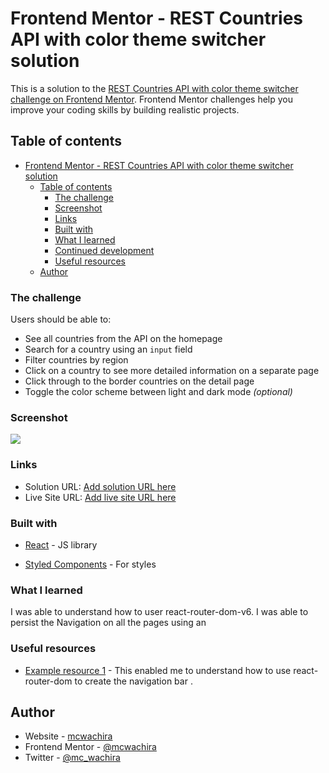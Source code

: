# Frontend Mentor - REST Countries API with color theme switcher solution

This is a solution to the [REST Countries API with color theme switcher challenge on Frontend Mentor](https://www.frontendmentor.io/challenges/rest-countries-api-with-color-theme-switcher-5cacc469fec04111f7b848ca). Frontend Mentor challenges help you improve your coding skills by building realistic projects. 

## Table of contents

- [Frontend Mentor - REST Countries API with color theme switcher solution](#frontend-mentor---rest-countries-api-with-color-theme-switcher-solution)
  - [Table of contents](#table-of-contents)
    - [The challenge](#the-challenge)
    - [Screenshot](#screenshot)
    - [Links](#links)
    - [Built with](#built-with)
    - [What I learned](#what-i-learned)
    - [Continued development](#continued-development)
    - [Useful resources](#useful-resources)
  - [Author](#author)





### The challenge

Users should be able to:

- See all countries from the API on the homepage
- Search for a country using an `input` field
- Filter countries by region
- Click on a country to see more detailed information on a separate page
- Click through to the border countries on the detail page
- Toggle the color scheme between light and dark mode *(optional)*

### Screenshot

![](./screenshot/restCountries.gif)


### Links

- Solution URL: [Add solution URL here](https://github.com/mcwachira/Front-End-Mentor-Challanges/tree/main/rest-countries-api-with-color-theme-switcher-master)
- Live Site URL: [Add live site URL here](https://mcwachira-restcountires-app.netlify.app/)


### Built with

- [React](https://reactjs.org/) - JS library

- [Styled Components](https://styled-components.com/) - For styles



### What I learned

I was able to understand how to user react-router-dom-v6. I was able to persist the Navigation on all the pages using an <Outlet/>




### Useful resources

- [Example resource 1](https://reactrouter.com/) - This  enabled me to understand how to use react-router-dom to create the navigation bar .



## Author

- Website - [mcwachira](https:www.mcwachira.dev)
- Frontend Mentor - [@mcwachira](https://www.frontendmentor.io/profile/mcwachira)
- Twitter - [@mc_wachira](https://www.twitter.com/mc_wachira)

